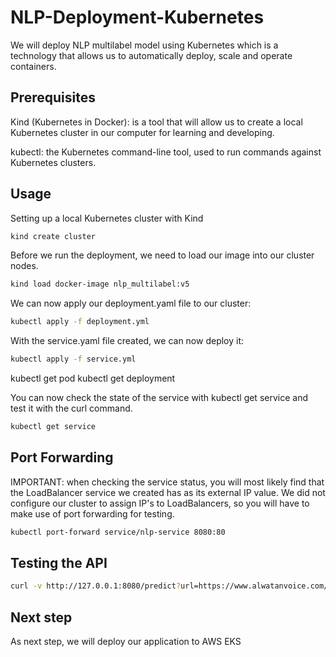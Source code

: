# NLP-Deployment-Kubernetes

We will deploy NLP multilabel model using Kubernetes which is a technology that allows us to automatically deploy, scale and operate containers.

## Prerequisites

Kind (Kubernetes in Docker): is a tool that will allow us to create a local Kubernetes cluster in our computer for learning and developing.

kubectl: the Kubernetes command-line tool, used to run commands against Kubernetes clusters.

## Usage 

Setting up a local Kubernetes cluster with Kind
```bash
kind create cluster
```

Before we run the deployment, we need to load our image into our cluster nodes.
```bash
kind load docker-image nlp_multilabel:v5
```

We can now apply our deployment.yaml file to our cluster:
```bash
kubectl apply -f deployment.yml 
```

With the service.yaml file created, we can now deploy it:
```bash
kubectl apply -f service.yml 
```

kubectl get pod
kubectl get deployment

You can now check the state of the service with kubectl get service and test it with the curl command.
```bash
kubectl get service
```



## Port Forwarding

IMPORTANT: when checking the service status, you will most likely find that the LoadBalancer service we created has <pending> as its external IP value. We did not configure our cluster to assign IP's to LoadBalancers, so you will have to make use of port forwarding for testing.

```bash
kubectl port-forward service/nlp-service 8080:80
```

## Testing the API
```bash
curl -v http://127.0.0.1:8080/predict?url=https://www.alwatanvoice.com/arabic/news/2022/10/08/1492784.html
```

## Next step

As next step, we will deploy our application to AWS EKS